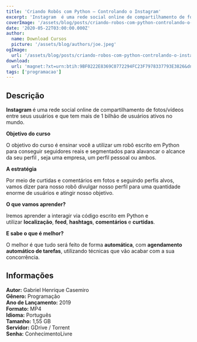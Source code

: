 ```yaml
---
title: 'Criando Robôs com Python – Controlando o Instagram'
excerpt: 'Instagram  é uma rede social online de compartilhamento de fotos/vídeos entre seus usuários e que tem mais de 1 bilhão de usuários ativos no mundo.   Objetivo do curso   O objetivo do curso é ensinar você a utilizar um robô escrito em Python para conseguir'
coverImage: '/assets/blog/posts/criando-robos-com-python-controlando-o-instagram.jpg'
date: '2020-05-22T03:00:00.000Z'
author:
  name: Download Cursos
  picture: '/assets/blog/authors/joe.jpeg'
ogImage:
  url: '/assets/blog/posts/criando-robos-com-python-controlando-o-instagram.jpg'
download:
  url: 'magnet:?xt=urn:btih:9BF0222E8369C0772294FC23F7978337793E3826&dn=Criando%20Rob%c3%b4s%20com%20Python%20-%20Controlando%20o%20Instagram&tr=udp%3a%2f%2ftracker.openbittorrent.com%3a1337%2fannounce&tr=udp%3a%2f%2ftracker.opentrackr.org%3a1337%2fannounce'
tags: ['programacao']
---
```

<h2>Descrição</h2>
<p><strong>Instagram </strong>é uma rede social online de compartilhamento de fotos/vídeos entre seus usuários e que tem mais de 1 bilhão de usuários ativos no mundo.</p><p><strong>Objetivo do curso</strong></p><p>O objetivo do curso é ensinar você a utilizar um robô escrito em Python para conseguir seguidores reais e segmentados para alavancar o alcance da seu perfil , seja uma empresa, um perfil pessoal ou ambos.</p><p><strong>A estratégia</strong></p><p>Por meio de curtidas e comentários em fotos e seguindo perfis alvos, vamos dizer para nosso robô divulgar nosso perfil para uma quantidade enorme de usuários e atingir nosso objetivo.</p><p><strong>O que vamos aprender?</strong></p><p>Iremos aprender a interagir via código escrito em Python e utilizar <strong>localização</strong>, <strong>feed</strong>, <strong>hashtags</strong>, <strong>comentários </strong>e <strong>curtidas</strong>.</p><p><strong>E sabe o que é melhor?</strong></p><p>O melhor é que tudo será feito de forma <strong>automática</strong>, com <strong>agendamento automático de tarefas</strong>, utilizando técnicas que vão acabar com a sua concorrência.</p><h2>Informações</h2><p><strong>Autor:</strong> Gabriel Henrique Casemiro<br/> <strong>Gênero:</strong> Programação<br/> <strong>Ano de Lançamento:</strong> 2019<br/> <strong>Formato:</strong> MP4<br/> <strong>Idioma:</strong> Português<br/> <strong>Tamanho:</strong> 1,55 GB<br/> <strong>Servidor:</strong> GDrive / Torrent<br/> <strong>Senha:</strong> ConhecimentoLivre</p>